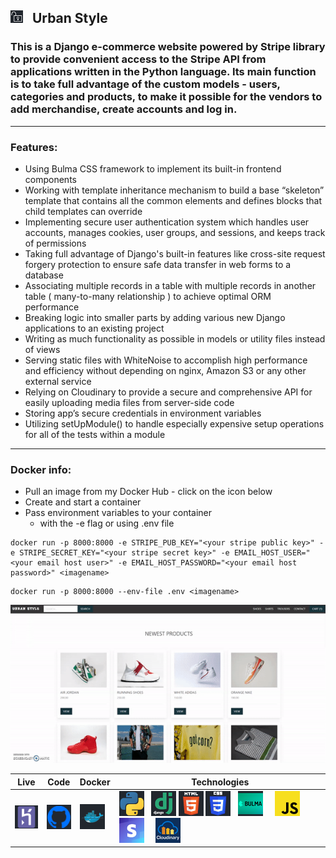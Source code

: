 ## <img src="https://github.com/mjaroszewski1979/mjaroszewski1979/blob/main/login.png">  &nbsp; Urban Style
### This is a Django e-commerce website powered by Stripe library to provide convenient access to the Stripe API from applications written in the Python language. Its main function is to take full advantage of the custom models - users, categories and products, to make it possible for the vendors to add merchandise, create accounts and log in.

--------------------------------------------------

### Features:
* Using Bulma CSS framework to implement its built-in frontend components
* Working with template inheritance mechanism to build a base “skeleton” template that contains all the common elements and defines blocks that child templates can override
* Implementing secure user authentication system which handles user accounts, manages cookies, user groups, and sessions, and keeps track of permissions
* Taking full advantage of Django's built-in features like cross-site request forgery protection to ensure safe data transfer in web forms to a database
* Associating multiple records in a table with multiple records in another table ( many-to-many relationship ) to achieve optimal ORM performance
* Breaking logic into smaller parts by adding various new Django applications to an existing project 
* Writing as much functionality as possible in models or utility files instead of views 
* Serving static files with WhiteNoise to accomplish high performance and efficiency without depending on nginx, Amazon S3 or any other external service
* Relying on Cloudinary to provide a secure and comprehensive API for easily uploading media files from server-side code
* Storing app’s secure credentials in environment variables
* Utilizing setUpModule() to handle especially expensive setup operations for all of the tests within a module


--------------------------------------------------

### Docker info:
* Pull an image from my Docker Hub - click on the icon below
* Create and start a container 
* Pass environment variables to your container
  * with the -e flag or using .env file

```
docker run -p 8000:8000 -e STRIPE_PUB_KEY="<your stripe public key>" -e STRIPE_SECRET_KEY="<your stripe secret key>" -e EMAIL_HOST_USER="<your email host user>" -e EMAIL_HOST_PASSWORD="<your email host password>" <imagename>

```
```
docker run -p 8000:8000 --env-file .env <imagename>

```


![caption](https://github.com/mjaroszewski1979/django-eshop-v2/blob/main/urban_style.gif)
  
  Live | Code | Docker | Technologies
  ---- | ---- | ------ | ------------
  [<img src="https://github.com/mjaroszewski1979/mjaroszewski1979/blob/main/heroku1.png">](https://django-eshop-v1.herokuapp.com/) | [<img src="https://github.com/mjaroszewski1979/mjaroszewski1979/blob/main/github1.png">](https://github.com/mjaroszewski1979/django-eshop-v2) | [<img src="https://github.com/mjaroszewski1979/mjaroszewski1979/blob/main/docker.png">](https://hub.docker.com/r/maciej1245/urbanstyle) | <img src="https://github.com/mjaroszewski1979/mjaroszewski1979/blob/main/python1.png"> &nbsp; <img src="https://github.com/mjaroszewski1979/mjaroszewski1979/blob/main/django.png">  <img src="https://github.com/mjaroszewski1979/mjaroszewski1979/blob/main/html1.png"> <img src="https://github.com/mjaroszewski1979/mjaroszewski1979/blob/main/css1.png"> &nbsp; <img src="https://github.com/mjaroszewski1979/mjaroszewski1979/blob/main/bulma.png"> &nbsp; &nbsp; <img src="https://github.com/mjaroszewski1979/mjaroszewski1979/blob/main/js1.png"> &nbsp; &nbsp; <img src="https://github.com/mjaroszewski1979/mjaroszewski1979/blob/main/stripe.png"> &nbsp; &nbsp; <img src="https://github.com/mjaroszewski1979/mjaroszewski1979/blob/main/cloudinary.png">
